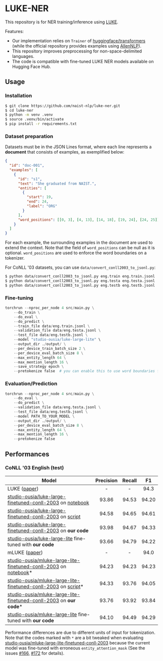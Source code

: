 # LUKE-NER

This repository is for NER training/inference using [LUKE](https://github.com/studio-ousia/luke).

Features:
- Our implementation relies on `Trainer` of [huggingface/transformers](https://github.com/huggingface/transformers) (while the official repository provides examples using [AllenNLP](https://github.com/allenai/allennlp)).
- This repository improves preprocessing for non-space-delimited languages.
- The code is compatible with fine-tuned LUKE NER models available on Hugging Face Hub.

## Usage

### Installation

```sh
$ git clone https://github.com/naist-nlp/luke-ner.git
$ cd luke-ner
$ python -m venv .venv
$ source .venv/bin/activate
$ pip install -r requirements.txt
```

### Dataset preparation

Datasets must be in the JSON Lines format, where each line represents a **document** that consists of examples, as exemplified below:

```json
{
  "id": "doc-001",
  "examples": [
    {
      "id": "s1",
      "text": "She graduated from NAIST.",
      "entities": [
        {
          "start": 19,
          "end": 24,
          "label": "ORG"
        }
      ],
      "word_positions": [[0, 3], [4, 13], [14, 18], [19, 24], [24, 25]]
    }
  ]
}
```

For each example, the surrounding examples in the document are used to extend the context.
Note that the field of `word_positions` can be null as it is optional.
`word_positions` are used to enforce the word boundaries on a tokenizer.

For CoNLL '03 datasets, you can use `data/convert_conll2003_to_jsonl.py`:

```sh
$ python data/convert_conll2003_to_jsonl.py eng.train eng.train.jsonl
$ python data/convert_conll2003_to_jsonl.py eng.testa eng.testa.jsonl
$ python data/convert_conll2003_to_jsonl.py eng.testb eng.testb.jsonl
```

### Fine-tuning

```py
torchrun --nproc_per_node 4 src/main.py \
    --do_train \
    --do_eval \
    --do_predict \
    --train_file data/eng.train.jsonl \
    --validation_file data/eng.testa.jsonl \
    --test_file data/eng.testb.jsonl \
    --model "studio-ousia/luke-large-lite" \
    --output_dir ./output/ \
    --per_device_train_batch_size 2 \
    --per_device_eval_batch_size 8 \
    --max_entity_length 64 \
    --max_mention_length 16 \
    --save_strategy epoch \
    --pretokenize false  # you can enable this to use word boundaries for tokenization
```

### Evaluation/Prediction

```py
torchrun --nproc_per_node 4 src/main.py \
    --do_eval \
    --do_predict \
    --validation_file data/eng.testa.jsonl \
    --test_file data/eng.testb.jsonl \
    --model PATH_TO_YOUR_MODEL \
    --output_dir ./output/ \
    --per_device_eval_batch_size 8 \
    --max_entity_length 64 \
    --max_mention_length 16 \
    --pretokenize false
```

## Performances

### CoNLL '03 English (test)

| Model | Precision | Recall | F1 |
| --- | :---: | :---: | :---: |
| LUKE ([paper](https://aclanthology.org/2020.emnlp-main.523/)) | - | - | 94.3 |
| [studio-ousia/luke-large-finetuned-conll-2003](https://huggingface.co/studio-ousia/luke-large-finetuned-conll-2003) on [notebook](https://colab.research.google.com/github/studio-ousia/luke/blob/master/notebooks/huggingface_conll_2003.ipynb) | 93.86 | 94.53 | 94.20 |
| [studio-ousia/luke-large-finetuned-conll-2003](https://huggingface.co/studio-ousia/luke-large-finetuned-conll-2003) on [script](https://github.com/studio-ousia/luke/blob/master/examples/ner/evaluate_transformers_checkpoint.py) | 94.58 | 94.65 | 94.61 |
| [studio-ousia/luke-large-finetuned-conll-2003](https://huggingface.co/studio-ousia/luke-large-finetuned-conll-2003) on **our code** | 93.98 | 94.67 | 94.33 |
| [studio-ousia/luke-large-lite](https://huggingface.co/studio-ousia/luke-large-lite) fine-tuned with **our code** | 93.66 | 94.79 | 94.22 |
| mLUKE ([paper](https://aclanthology.org/2022.acl-long.505/)) | - | - | 94.0 |
| [studio-ousia/mluke-large-lite-finetuned-conll-2003](https://huggingface.co/studio-ousia/mluke-large-lite-finetuned-conll-2003) on [notebook](https://colab.research.google.com/github/studio-ousia/luke/blob/master/notebooks/huggingface_conll_2003.ipynb)* | 94.23 | 94.23 | 94.23 |
| [studio-ousia/mluke-large-lite-finetuned-conll-2003](https://huggingface.co/studio-ousia/mluke-large-lite-finetuned-conll-2003) on [script](https://github.com/studio-ousia/luke/blob/master/examples/ner/evaluate_transformers_checkpoint.py)* | 94.33 | 93.76 | 94.05 |
| [studio-ousia/mluke-large-lite-finetuned-conll-2003](https://huggingface.co/studio-ousia/mluke-large-lite-finetuned-conll-2003) on **our code*** | 93.76 | 93.92 | 93.84 |
| [studio-ousia/mluke-large-lite](https://huggingface.co/studio-ousia/mluke-large-lite) fine-tuned with **our code** | 94.10 | 94.49 | 94.29 |

Performance differences are due to different units of input for tokenization.
Note that the codes marked with `*` are a bit tweaked when evaluating [studio-ousia/mluke-large-lite-finetuned-conll-2003](https://huggingface.co/studio-ousia/mluke-large-lite-finetuned-conll-2003) because the current model was fine-tuned with erroneous `entity_attention_mask` (See the issues [#166](https://github.com/studio-ousia/luke/issues/166#issuecomment-1578524458), [#172](https://github.com/studio-ousia/luke/pull/172) for details).
